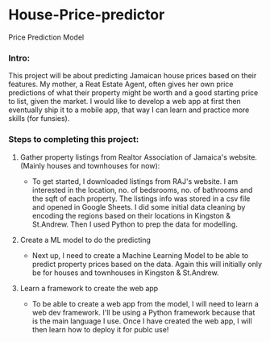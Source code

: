 # House-Price-predictor

Price Prediction Model

### Intro:
This project will be about predicting Jamaican house prices based on their features. My mother, a Reat Estate Agent, often gives her own price predictions of what their property might be worth and a good starting price to list, given the market. I would like to develop a web app at first then eventually ship it to a mobile app, that way I can learn and practice more skills (for funsies). 

### Steps to completing this project:
1. Gather property listings from Realtor Association of Jamaica's website. (Mainly houses and townhouses for now):
    <ul>
    <li>To get started, I downloaded listings from RAJ's website. I am interested in the location, no. of bedsrooms, no. of bathrooms and the sqft of each property. The listings info was stored in a csv file and opened in Google Sheets. I did some initial data cleaning by encoding the regions based on their locations in Kingston & St.Andrew. Then I used Python to prep the data for modelling. </li>
    </ul>
    
2. Create a ML model to do the predicting
    <ul>
    <li>Next up, I need to create a Machine Learning Model to be able to predict property prices based on the data. Again this will initially only be for houses and townhouses in Kingston & St.Andrew. </li>
    </ul>

3. Learn a framework to create the web app
    <ul>
    <li>To be able to create a web app from the model, I will need to learn a web dev framework. I'll be using a Python framework because that is the main language I use. Once I have created the web app, I will then learn how to deploy it for publc use!</li>
    </ul>
